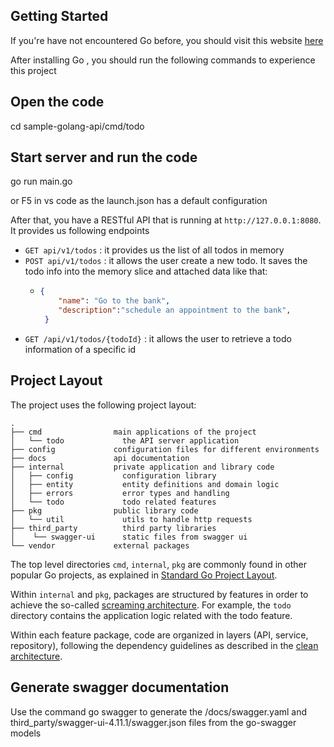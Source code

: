 ## Getting Started

If you're have not encountered Go before, you should visit this website <a target="_blank" href="https://golang.org/doc/install">here</a>

After installing Go , you should run the following commands to experience this project


## Open the code
cd sample-golang-api/cmd/todo

## Start server and run the code
go run main.go

or F5 in vs code as the launch.json has a default configuration

After that, you have a RESTful API that is running at `http://127.0.0.1:8080`. It provides us following endpoints
  - `GET api/v1/todos` : it provides us the list of all todos in memory
  - `POST api/v1/todos` : it allows the user create a new todo. It saves the todo info into the memory slice and attached data like that:
    - ```JSON
      {
          "name": "Go to the bank",
          "description":"schedule an appointment to the bank",
       }
      ```
  - `GET /api/v1/todos/{todoId}` : it allows the user to retrieve a todo information of a specific id

## Project Layout

The project uses the following project layout:
 
```
.
├── cmd                main applications of the project
│   └── todo             the API server application
├── config             configuration files for different environments
├── docs               api documentation
├── internal           private application and library code
│   ├── config           configuration library
│   ├── entity           entity definitions and domain logic
│   ├── errors           error types and handling
│   └── todo             todo related features
├── pkg                public library code
│   └── util             utils to handle http requests
├── third_party          third party libraries
│    └── swagger-ui      static files from swagger ui
└── vendor             external packages
```
The top level directories `cmd`, `internal`, `pkg` are commonly found in other popular Go projects, as explained in
[Standard Go Project Layout](https://github.com/golang-standards/project-layout).

Within `internal` and `pkg`, packages are structured by features in order to achieve the so-called
[screaming architecture](https://blog.cleancoder.com/uncle-bob/2011/09/30/Screaming-Architecture.html). For example, 
the `todo` directory contains the application logic related with the todo feature. 

Within each feature package, code are organized in layers (API, service, repository), following the dependency guidelines
as described in the [clean architecture](https://blog.cleancoder.com/uncle-bob/2012/08/13/the-clean-architecture.html).

## Generate swagger documentation

Use the command go swagger to generate the /docs/swagger.yaml and third_party/swagger-ui-4.11.1/swagger.json files from the go-swagger models
